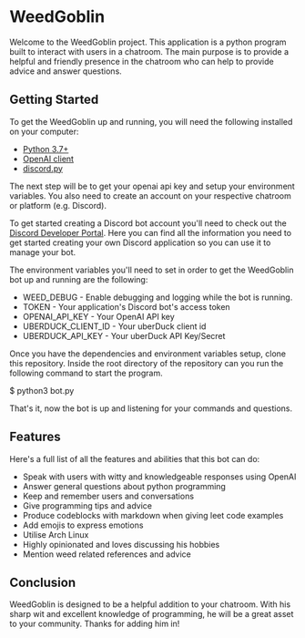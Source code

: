 # WeedGoblin

Welcome to the WeedGoblin project. This application is a python program built to interact with users in a chatroom. The main purpose is to provide a helpful and friendly presence in the chatroom who can help to provide advice and answer questions.

## Getting Started

To get the WeedGoblin up and running, you will need the following installed on your computer:

- [Python 3.7+](https://www.python.org/downloads/)
- [OpenAI client](https://github.com/openai/openai-client)
- [discord.py](https://github.com/Rapptz/discord.py)

The next step will be to get your openai api key and setup your environment variables. You also need to create an account on your respective chatroom or platform (e.g. Discord).

To get started creating a Discord bot account you'll need to check out the [Discord Developer Portal](https://discordapp.com/developers/applications/). Here you can find all the information you need to get started creating your own Discord application so you can use it to manage your bot.

The environment variables you'll need to set in order to get the WeedGoblin bot up and running are the following:

- WEED_DEBUG - Enable debugging and logging while the bot is running.
- TOKEN - Your application's Discord bot's access token
- OPENAI_API_KEY - Your OpenAI API key
- UBERDUCK_CLIENT_ID - Your uberDuck client id
- UBERDUCK_API_KEY - Your uberDuck API Key/Secret

Once you have the dependencies and environment variables setup, clone this repository. Inside the root directory of the repository can you run the following command to start the program.

$ python3 bot.py

That's it, now the bot is up and listening for your commands and questions.

## Features

Here's a full list of all the features and abilities that this bot can do:

- Speak with users with witty and knowledgeable responses using OpenAI
- Answer general questions about python programming
- Keep and remember users and conversations
- Give programming tips and advice
- Produce codeblocks with markdown when giving leet code examples
- Add emojis to express emotions
- Utilise Arch Linux
- Highly opinionated and loves discussing his hobbies
- Mention weed related references and advice

## Conclusion

WeedGoblin is designed to be a helpful addition to your chatroom. With his sharp wit and excellent knowledge of programming, he will be a great asset to your community. Thanks for adding him in!
